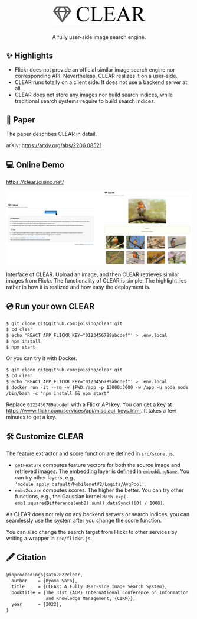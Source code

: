 <h1 align="center">
  <img src="imgs/logo.png" width=50%>
</h1>
<p align="center">A fully user-side image search engine.</p>

## ✨ Highlights

* Flickr does not provide an official similar image search engine nor corresponding API. Nevertheless, CLEAR realizes it on a user-side.
* CLEAR runs totally on a client side. It does not use a backend server at all.
* CLEAR does not store any images nor build search indices, while traditional search systems require to build search indices.

## 📜 Paper

The paper describes CLEAR in detail.

arXiv: https://arxiv.org/abs/2206.08521

## 💻 Online Demo

https://clear.joisino.net/

<img src="imgs/interface.png">

Interface of CLEAR. Upload an image, and then CLEAR retrieves similar images from Flickr. The functionality of CLEAR is simple. The highlight lies rather in how it is realized and how easy the deployment is.

## 💿 Run your own CLEAR

```
$ git clone git@github.com:joisino/clear.git
$ cd clear
$ echo 'REACT_APP_FLICKR_KEY="0123456789abcdef"' > .env.local
$ npm install
$ npm start
```

Or you can try it with Docker.


```
$ git clone git@github.com:joisino/clear.git
$ cd clear
$ echo 'REACT_APP_FLICKR_KEY="0123456789abcdef"' > .env.local
$ docker run -it --rm -v $PWD:/app -p 13000:3000 -w /app -u node node /bin/bash -c "npm install && npm start"
```

Replace `0123456789abcdef` with a Flickr API key.
You can get a key at https://www.flickr.com/services/api/misc.api_keys.html. It takes a few minutes to get a key.

## 🛠️ Customize CLEAR

The feature extractor and score function are defined in `src/score.js`.

* `getFeature` computes feature vectors for both the source image and retrieved images. The embedding layer is defined in `embeddingName`. You can try other layers, e.g., `'module_apply_default/MobilenetV2/Logits/AvgPool'`.
* `embs2score` computes scores. The higher the better. You can try other functions, e.g., the Gaussian kernel `Math.exp(- emb1.squaredDifference(emb2).sum().dataSync()[0] / 1000)`.

As CLEAR does not rely on any backend servers or search indices, you can seamlessly use the system after you change the score function.

You can also change the search target from Flickr to other services by writing a wrapper in `src/flickr.js`.

## 🖋️ Citation

```
@inproceedings{sato2022clear,
  author    = {Ryoma Sato},
  title     = {CLEAR: A Fully User-side Image Search System},
  booktitle = {The 31st {ACM} International Conference on Information
               and Knowledge Management, {CIKM}},
  year      = {2022},
}
```

